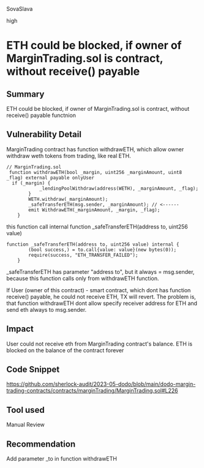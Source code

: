 SovaSlava

high

# ETH could be blocked, if owner of MarginTrading.sol is contract, without receive() payable

## Summary
ETH could be blocked, if owner of MarginTrading.sol is contract, without receive() payable functnion
## Vulnerability Detail
MarginTrading contract has function withdrawETH, which allow owner withdraw weth tokens from trading, like real ETH.
```solidity
// MarginTrading.sol 
 function withdrawETH(bool _margin, uint256 _marginAmount, uint8 _flag) external payable onlyUser 
  if (_margin) {
            _lendingPoolWithdraw(address(WETH), _marginAmount, _flag);
        }
        WETH.withdraw(_marginAmount);
        _safeTransferETH(msg.sender, _marginAmount); // <------
        emit WithdrawETH(_marginAmount, _margin, _flag);
    }
```
this function call internal function  _safeTransferETH(address to, uint256 value)
```solidity
function _safeTransferETH(address to, uint256 value) internal {
        (bool success,) = to.call{value: value}(new bytes(0));
        require(success, "ETH_TRANSFER_FAILED");
    }
```
_safeTransferETH has parameter "address to", but it always = msg.sender, because this function calls only from withdrawETH function.

If User (owner of this contract) - smart contract, which dont has function receive() payable, he could not receive ETH, TX will revert. The problem is, that function withdrawETH dont allow specify receiver address for ETH and send eth always  to msg.sender.
## Impact
User could not receive eth from MarginTrading contract's balance. ETH is blocked on the balance of the contract forever
## Code Snippet
https://github.com/sherlock-audit/2023-05-dodo/blob/main/dodo-margin-trading-contracts/contracts/marginTrading/MarginTrading.sol#L226
## Tool used

Manual Review

## Recommendation
Add parameter _to in function withdrawETH